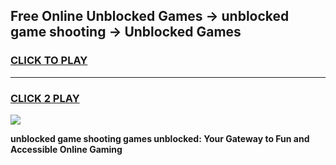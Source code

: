 
## Free Online Unblocked Games → unblocked game shooting → Unblocked Games
<h3>
<a href="https://premium.freeplayer.one?title=unblocked_game_shooting&ref=21F">CLICK TO PLAY</a></h3>
<hr>

<h3>
<a href="https://premium.freeplayer.one?title=unblocked_game_shooting&ref=21F">CLICK 2 PLAY</a>
  
</h3>

<a href="https://premium.freeplayer.one?title=unblocked_game_shooting&ref=21F/"><img src="https://clearcache.store/games.png"></a>


**unblocked game shooting games unblocked: Your Gateway to Fun and Accessible Online Gaming**
